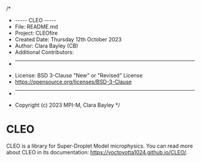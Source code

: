 /*
 * ----- CLEO -----
 * File: README.md
 * Project: CLEOfire
 * Created Date: Thursday 12th October 2023
 * Author: Clara Bayley (CB)
 * Additional Contributors:
 * -----
 * License: BSD 3-Clause "New" or "Revised" License
 * https://opensource.org/licenses/BSD-3-Clause
 * -----
 * Copyright (c) 2023 MPI-M, Clara Bayley
 */


# CLEO
CLEO is a library for Super-Droplet Model microphysics.
You can read more about CLEO in its
documentation: <https://yoctoyotta1024.github.io/CLEO/>.
